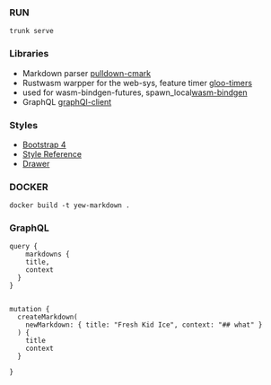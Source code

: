 ### RUN

```
trunk serve
```

### Libraries

- Markdown parser [pulldown-cmark](https://github.com/raphlinus/pulldown-cmark/blob/master/examples/string-to-string.rs)
- Rustwasm warpper for the web-sys, feature timer [gloo-timers](https://github.com/rustwasm/gloo)
- used for wasm-bindgen-futures, spawn_local[wasm-bindgen](https://rustwasm.github.io/wasm-bindgen/examples/fetch.html)
- GraphQL [graphQl-client](https://docs./graphql_client/latest/graphql_client/)

### Styles

- [Bootstrap 4](https://hackerthemes.com/bootstrap-cheatsheet/#navbar-light)
- [Style Reference](https://github.com/yewstack/yew/issues/533)
- [Drawer](https://codepen.io/rocknpx/pen/oEEEZX)

### DOCKER

```
docker build -t yew-markdown .

```

### GraphQL

```
query {
	markdowns {
    title,
    context
  }
}


mutation {
  createMarkdown(
    newMarkdown: { title: "Fresh Kid Ice", context: "## what" }
  ) {
    title
    context
  }

}

```
